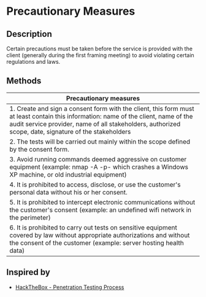 # Precautionary Measures
## Description

Certain precautions must be taken before the service is provided with the client (generally during the first framing meeting) to avoid violating certain regulations and laws.
## Methods

| Precautionary measures                                                                                                                                                                                                                       |
| -------------------------------------------------------------------------------------------------------------------------------------------------------------------------------------------------------------------------------------------- |
| 1. Create and sign a consent form with the client, this form must at least contain this information: name of the client, name of the audit service provider, name of all stakeholders, authorized scope, date, signature of the stakeholders |
| 2. The tests will be carried out mainly within the scope defined by the consent form.                                                                                                                                                        |
| 3. Avoid running commands deemed aggressive on customer equipment (example: nmap -A -p- which crashes a Windows XP machine, or old industrial equipment)                                                                                     |
| 4. It is prohibited to access, disclose, or use the customer's personal data without his or her consent.                                                                                                                                     |
| 5. It is prohibited to intercept electronic communications without the customer's consent (example: an undefined wifi network in the perimeter)                                                                                              |
| 6. It is prohibited to carry out tests on sensitive equipment covered by law without appropriate authorizations and without the consent of the customer (example: server hosting health data)                                                |

## Inspired by

- [HackTheBox - Penetration Testing Process](https://academy.hackthebox.com/module/details/90)